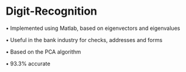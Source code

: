 # Digit-Recognition
• Implemented using Matlab, based on eigenvectors and eigenvalues

• Useful in the bank industry for checks, addresses and forms

• Based on the PCA algorithm

• 93.3% accurate
